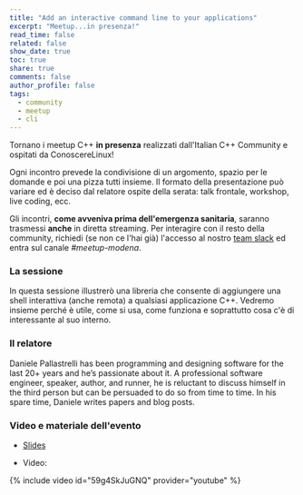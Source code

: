 ```yaml
---
title: "Add an interactive command line to your applications"
excerpt: "Meetup...in presenza!"
read_time: false
related: false
show_date: true
toc: true
share: true
comments: false
author_profile: false
tags:
  - community
  - meetup
  - cli
---
```


Tornano i meetup C++ **in presenza** realizzati dall'Italian C++ Community e ospitati da ConoscereLinux!

Ogni incontro prevede la condivisione di un argomento, spazio per le domande e poi una pizza tutti insieme.
Il formato della presentazione può variare ed è deciso dal relatore ospite della serata: talk frontale, workshop, live coding, ecc.

Gli incontri, **come avveniva prima dell'emergenza sanitaria**, saranno trasmessi **anche** in diretta streaming. Per interagire con il resto della community, richiedi (se non ce l'hai già) l'accesso al nostro [team slack](https://italiancpp.org/join) ed entra sul canale *#meetup-modena*.

### La sessione

In questa sessione illustrerò una libreria che consente di aggiungere una shell interattiva (anche remota) a qualsiasi applicazione C++. Vedremo insieme perché è utile, come si usa, come funziona e soprattutto cosa c'è di interessante al suo interno.

### Il relatore

Daniele Pallastrelli has been programming and designing software for the last 20+ years and he’s passionate about it. A professional software engineer, speaker, author, and runner, he is reluctant to discuss himself in the third person but can be persuaded to do so from time to time. In his spare time, Daniele writes papers and blog posts.

### Video e materiale dell'evento

- [Slides](https://www.slideshare.net/daniele77/add-an-interactive-command-line-to-your-c-application)

- Video:

{% include video id="59g4SkJuGNQ" provider="youtube" %}
